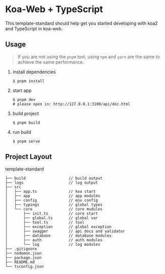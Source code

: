 # Koa-Web + TypeScript

This template-standard should help get you started developing with koa2 and TypeScript in koa-web.

## Usage

> If you are not using the `pnpm` tool, using `npm` and `yarn` are the same to achieve the same performance.

1. install dependencies

   ```
   $ pnpm install
   ```

2. start app

   ```dev
   $ pnpm dev
   # please open in: http://127.0.0.1:3100/api/doc.html
   ```

3. build project

   ```
   $ pnpm build
   ```

4. run build

   ```
   $ pnpm serve
   ```

## Project Layout

template-standard

```
├── build                   // build output
├── logs                    // log output
├── src
│   ├── app.ts              // koa start
│   ├── app                 // app modules
│   ├── config              // env config
│   ├── typings             // global types
│   └── core                // core mudules
│       ├── init.ts         // core start
│       ├── global.ts       // global var
│       ├── tool.ts         // tool
│       ├── exception       // global exception
│       ├── swagger         // api docs and validator
│       ├── database        // database modules
│       ├── auth            // auth modules
│       └── log             // log modules
├── .gitignore
├── nodemon.json
├── package.json
├── README.md
└── tsconfig.json
```

